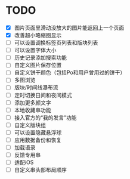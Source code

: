# TODO
- [x] 图片页面里滑动没放大的图片能返回上一个页面
- [x] 改善超小略缩图显示
- [ ] 可以设置调换标签页列表和版块列表
- [ ] 可以设置字体大小
- [ ] 历史记录添加搜索功能
- [ ] 自定义图片保存位置
- [ ] 自定义饼干颜色（包括Po和用户曾用过的饼干）
- [ ] 多图浏览
- [ ] 版块/时间线瀑布流
- [ ] 定时切换日间和夜间模式
- [ ] 添加更多颜文字
- [ ] 本地收藏串功能
- [ ] 接入官方的“我的发言”功能
- [ ] 自定义版块组
- [ ] 可以设置隐藏悬浮球
- [ ] 应用数据备份和恢复
- [ ] 加载语录
- [ ] 反馈专用串
- [ ] 适配iOS
- [ ] 自定义串头部布局顺序
